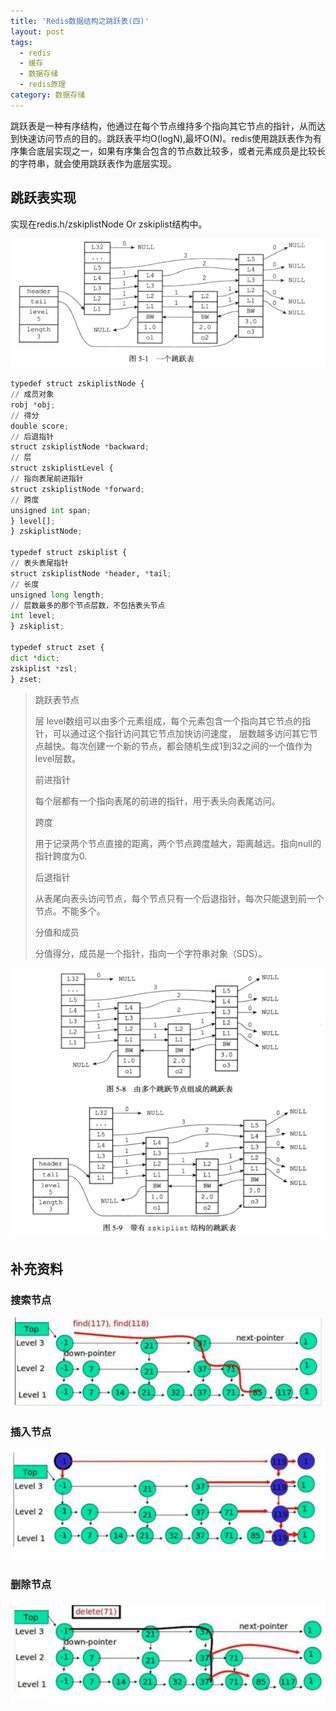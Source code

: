 ```yaml
---
title: 'Redis数据结构之跳跃表(四)'
layout: post
tags:
  - redis
  - 缓存
  - 数据存储
  - redis原理
category: 数据存储
---
```


跳跃表是一种有序结构，他通过在每个节点维持多个指向其它节点的指针，从而达到快速访问节点的目的。跳跃表平均O\(logN\),最坏O\(N\)。redis使用跳跃表作为有序集合底层实现之一，如果有序集合包含的节点数比较多，或者元素成员是比较长的字符串，就会使用跳跃表作为底层实现。 

<!--more-->


## 跳跃表实现

实现在redis.h/zskiplistNode Or zskiplist结构中。

![](/assets/img/redis/2017-01-18-5-1.png)

```python
typedef struct zskiplistNode {
// 成员对象
robj *obj;
// 得分
double score;
// 后退指针
struct zskiplistNode *backward;
// 层
struct zskiplistLevel {
// 指向表尾前进指针
struct zskiplistNode *forward;
// 跨度
unsigned int span;
} level[];
} zskiplistNode;

typedef struct zskiplist {
// 表头表尾指针
struct zskiplistNode *header, *tail;
// 长度
unsigned long length;
// 层数最多的那个节点层数，不包括表头节点
int level;
} zskiplist;

typedef struct zset {
dict *dict;
zskiplist *zsl;
} zset;
```

> 跳跃表节点
>
> 层
> level数组可以由多个元素组成，每个元素包含一个指向其它节点的指针，可以通过这个指针访问其它节点加快访问速度， 层数越多访问其它节点越快。每次创建一个新的节点，都会随机生成1到32之间的一个值作为level层数。
>
> 前进指针
>
> 每个层都有一个指向表尾的前进的指针，用于表头向表尾访问。
>
> 跨度
>
> 用于记录两个节点直接的距离，两个节点跨度越大，距离越远。指向null的指针跨度为0.
>
> 后退指针
>
> 从表尾向表头访问节点，每个节点只有一个后退指针，每次只能退到前一个节点。不能多个。
>
> 分值和成员
>
> 分值得分，成员是一个指针，指向一个字符串对象（SDS）。

![](/assets/img/redis/2017-01-18-5-8.png)

## 补充资料

### 搜索节点

![](/assets/img/redis/2017-01-18-5-find.png)

### 插入节点

![](/assets/img/redis/2017-01-18-5-insert.png)

### 删除节点

![](/assets/img/redis/2017-01-18-5-delete.png)




